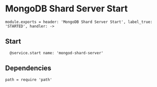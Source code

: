 
# MongoDB Shard Server Start

    module.exports = header: 'MongoDB Shard Server Start', label_true: 'STARTED', handler: ->

## Start

      @service.start name: 'mongod-shard-server'

## Dependencies

    path = require 'path'
